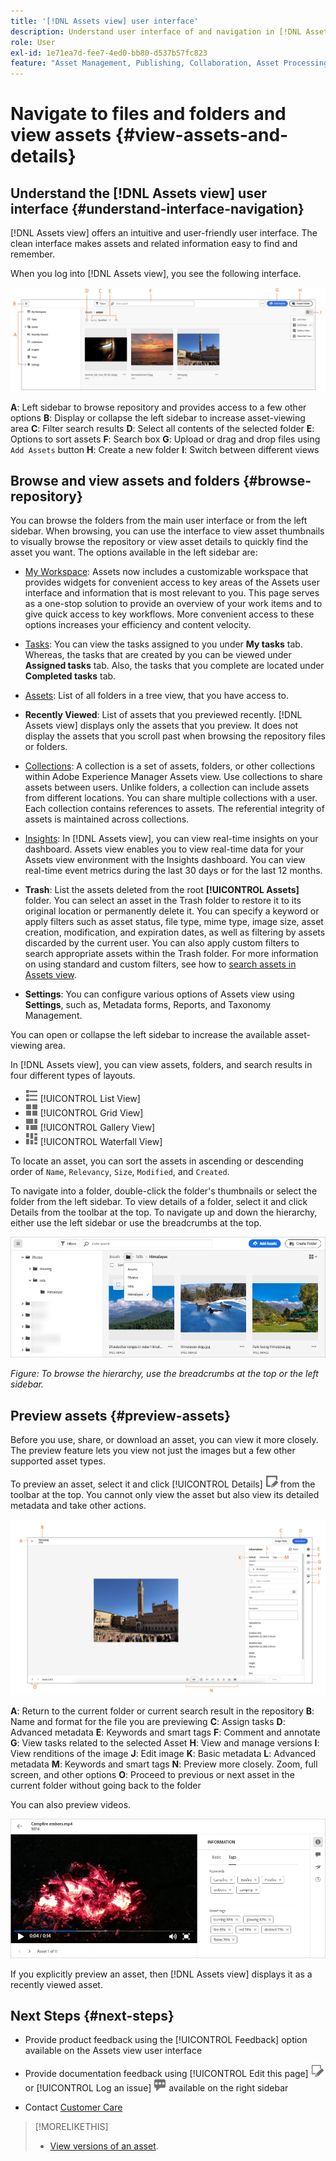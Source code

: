 ```yaml
---
title: '[!DNL Assets view] user interface'
description: Understand user interface of and navigation in [!DNL Assets view].
role: User
exl-id: 1e71ea7d-fee7-4ed0-bb80-d537b57fc823
feature: "Asset Management, Publishing, Collaboration, Asset Processing"
---
```

# Navigate to files and folders and view assets {#view-assets-and-details}

<!-- TBD: Give screenshots of all views with many assets. Zoom out to showcase how the thumbnails/tiles flow on the UI in different views. -->

<!-- TBD: The options in left sidebar may change. Shared with me and Shared by me are missing for now. Update this section as UI is updated. -->

## Understand the [!DNL Assets view] user interface {#understand-interface-navigation}

[!DNL Assets view] offers an intuitive and user-friendly user interface. The clean interface makes assets and related information easy to find and remember.

When you log into [!DNL Assets view], you see the following interface.

![[!DNL Assets view] user interface](assets/assets-view-interface.png)

**A**: Left sidebar to browse repository and provides access to a few other options **B**: Display or collapse the left sidebar to increase asset-viewing area **C**: Filter search results **D**: Select all contents of the selected folder **E**: Options to sort assets **F**: Search box **G**: Upload or drag and drop files using `Add Assets` button **H**: Create a new folder **I**: Switch between different views

<!-- TBD: Need an embedded video here with narration. It has to be hosted on MPC to be embeddable. -->

## Browse and view assets and folders {#browse-repository}

You can browse the folders from the main user interface or from the left sidebar. When browsing, you can use the interface to view asset thumbnails to visually browse the repository or view asset details to quickly find the asset you want. The options available in the left sidebar are:

* [My Workspace](/help/assets/my-workspace-assets-view.md): Assets now includes a customizable workspace that provides widgets for convenient access to key areas of the Assets user interface and information that is most relevant to you. This page serves as a one-stop solution to provide an overview of your work items and to give quick access to key workflows. More convenient access to these options increases your efficiency and content velocity.
* [Tasks](/help/assets/my-workspace-assets-view.md): You can view the tasks assigned to you under **My tasks** tab. Whereas, the tasks that are created by you can be viewed under **Assigned tasks** tab. Also, the tasks that you complete are located under **Completed tasks** tab.
* [Assets](/help/assets/manage-organize-assets-view.md): List of all folders in a tree view, that you have access to.
* **Recently Viewed**: List of assets that you previewed recently. [!DNL Assets view] displays only the assets that you preview. It does not display the assets that you scroll past when browsing the repository files or folders.
* [Collections](/help/assets/manage-collections-assets-view.md): A collection is a set of assets, folders, or other collections within Adobe Experience Manager Assets view. Use collections to share assets between users. Unlike folders, a collection can include assets from different locations. You can share multiple collections with a user. Each collection contains references to assets. The referential integrity of assets is maintained across collections.

* [Insights](/help/assets/manage-reports-assets-view.md#view-live-statistics): In [!DNL Assets view], you can view real-time insights on your dashboard. Assets view enables you to view real-time data for your Assets view environment with the Insights dashboard. You can view real-time event metrics during the last 30 days or for the last 12 months. 
* **Trash**: List the assets deleted from the root **[!UICONTROL Assets]** folder. You can select an asset in the Trash folder to restore it to its original location or permanently delete it. You can specify a keyword or apply filters such as asset status, file type, mime type, image size, asset creation, modification, and expiration dates, as well as filtering by assets discarded by the current user. You can also apply custom filters to search appropriate assets within the Trash folder. For more information on using standard and custom filters, see how to [search assets in Assets view](/help/assets/search-assets-view.md).
* **Settings**: You can configure various options of Assets view using **Settings**, such as, Metadata forms, Reports, and Taxonomy Management.

<!-- TBD: Not sure if we want to publish these right now. CC Libs are beta as per Greg.
* **Libraries**: Access to [!DNL Adobe Creative Cloud Team] (CCT) Libraries view. This view is visible only if the user is entitled to CCT Libraries.
-->

<!-- TBD: My Work Space shows task inbox and it is not visible on AEM Cloud Demos as of now. It is the source of truth server hence not documenting My Work Space option for now.
-->

You can open or collapse the left sidebar to increase the available asset-viewing area.

In [!DNL Assets view], you can view assets, folders, and search results in four different types of layouts.

* ![list view icon](assets/do-not-localize/list-view.png) [!UICONTROL List View]
* ![grid view icon](assets/do-not-localize/grid-view.png) [!UICONTROL Grid View]
* ![gallery view icon](assets/do-not-localize/gallery-view.png) [!UICONTROL Gallery View]
* ![waterfall view icon](assets/do-not-localize/waterfall-view.png) [!UICONTROL Waterfall View]

To locate an asset, you can sort the assets in ascending or descending order of `Name`, `Relevancy`, `Size`, `Modified`, and `Created`.

To navigate into a folder, double-click the folder's thumbnails or select the folder from the left sidebar. To view details of a folder, select it and click Details from the toolbar at the top. To navigate up and down the hierarchy, either use the left sidebar or use the breadcrumbs at the top.

![Browse folders](assets/browsing-folders.png)

*Figure: To browse the hierarchy, use the breadcrumbs at the top or the left sidebar.*

## Preview assets {#preview-assets}

Before you use, share, or download an asset, you can view it more closely. The preview feature lets you view not just the images but a few other supported asset types.

To preview an asset, select it and click [!UICONTROL Details] ![details icon](assets/do-not-localize/edit-in-icon.png) from the toolbar at the top. You cannot only view the asset but also view its detailed metadata and take other actions.

![Preview an asset](assets/preview-asset-2.png)

**A**: Return to the current folder or current search result in the repository **B**: Name and format for the file you are previewing **C**: Assign tasks **D**: Advanced metadata **E**: Keywords and smart tags **F**: Comment and annotate **G**: View tasks related to the selected Asset **H**: View and manage versions **I**: View renditions of the image **J**: Edit image **K**: Basic metadata **L**: Advanced metadata **M**: Keywords and smart tags **N**: Preview more closely. Zoom, full screen, and other options **O**: Proceed to previous or next asset in the current folder without going back to the folder

You can also preview videos.

![Video preview](assets/preview-video.png)

If you explicitly preview an asset, then [!DNL Assets view] displays it as a recently viewed asset.

<!-- TBD: Describe the options.

Explicitly previewed assets are displayed as recently viewed assets. Give screenshot of this.
Other use cases after previewing.
-->

## Next Steps {#next-steps}

* Provide product feedback using the [!UICONTROL Feedback] option available on the Assets view user interface

* Provide documentation feedback using [!UICONTROL Edit this page] ![edit the page](assets/do-not-localize/edit-page.png) or [!UICONTROL Log an issue] ![create a GitHub issue](assets/do-not-localize/github-issue.png) available on the right sidebar

* Contact [Customer Care](https://experienceleague.adobe.com/?support-solution=General#support)

>[!MORELIKETHIS]
>
>* [View versions of an asset](/help/assets/manage-organize-assets-view.md#view-versions).
